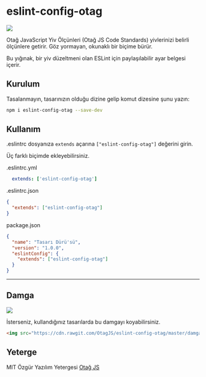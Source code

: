 # eslint-config-otag

![](https://cdn.rawgit.com/OtagJS/eslint-config-otag/master/damga.svg)

Otağ JavaScript Yiv Ölçünleri (Otağ JS Code Standards) yivlerinizi belirli ölçünlere getirir. Göz yormayan, okunaklı bir biçime bürür.

Bu yığınak, bir yiv düzeltmeni olan ESLint için paylaşılabilir ayar belgesi içerir.

## Kurulum

Tasalanmayın, tasarınızın olduğu dizine gelip komut dizesine şunu yazın:

```bash
npm i eslint-config-otag --save-dev
```

## Kullanım

.eslintrc dosyanıza `extends` açarına `["eslint-config-otag"]` değerini girin.

Üç farklı biçimde ekleyebilirsiniz.

.eslintrc.yml
```yaml
  extends: ['eslint-config-otag']
```

.eslintrc.json
```json
{
  "extends": ["eslint-config-otag"]
}
```

package.json
```json
{
  "name": "Tasarı Dürü'sü",
  "version": "1.0.0",
  "eslintConfig": {
    "extends": ["eslint-config-otag"]
  }
}
```

- - - -

## Damga

<img src="https://cdn.rawgit.com/OtagJS/eslint-config-otag/master/damga.svg">

İsterseniz, kullandığınız tasarılarda bu damgayı koyabilirsiniz.

```html
<img src="https://cdn.rawgit.com/OtagJS/eslint-config-otag/master/damga.svg">
```

## Yeterge

MIT Özgür Yazılım Yetergesi [Otağ JS](http://otagjs.org)
